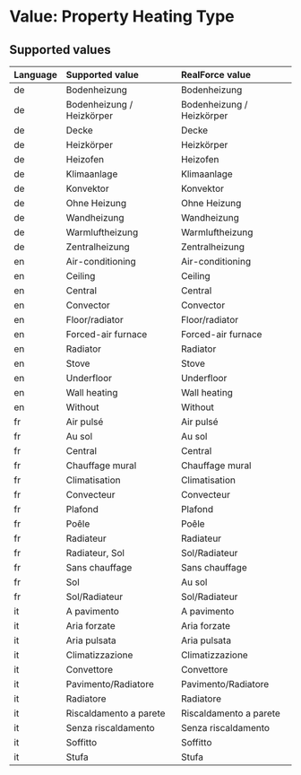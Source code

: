# Value: Property Heating Type

## Supported values

| Language | Supported value | RealForce value |
| :--- | :--- | :--- |
| de | Bodenheizung | Bodenheizung |
| de | Bodenheizung / Heizkörper | Bodenheizung / Heizkörper |
| de | Decke | Decke |
| de | Heizkörper | Heizkörper |
| de | Heizofen | Heizofen |
| de | Klimaanlage | Klimaanlage |
| de | Konvektor | Konvektor |
| de | Ohne Heizung | Ohne Heizung |
| de | Wandheizung | Wandheizung |
| de | Warmluftheizung | Warmluftheizung |
| de | Zentralheizung | Zentralheizung |
| en | Air-conditioning | Air-conditioning |
| en | Ceiling  | Ceiling  |
| en | Central | Central |
| en | Convector | Convector |
| en | Floor/radiator | Floor/radiator |
| en | Forced-air furnace | Forced-air furnace |
| en | Radiator | Radiator |
| en | Stove | Stove |
| en | Underfloor | Underfloor |
| en | Wall heating | Wall heating |
| en | Without | Without |
| fr | Air pulsé | Air pulsé |
| fr | Au sol | Au sol |
| fr | Central | Central |
| fr | Chauffage mural | Chauffage mural |
| fr | Climatisation | Climatisation |
| fr | Convecteur | Convecteur |
| fr | Plafond | Plafond |
| fr | Poêle | Poêle |
| fr | Radiateur | Radiateur |
| fr | Radiateur, Sol | Sol/Radiateur |
| fr | Sans chauffage | Sans chauffage |
| fr | Sol | Au sol |
| fr | Sol/Radiateur | Sol/Radiateur |
| it | A pavimento | A pavimento |
| it | Aria forzate | Aria forzate |
| it | Aria pulsata | Aria pulsata |
| it | Climatizzazione | Climatizzazione |
| it | Convettore | Convettore |
| it | Pavimento/Radiatore | Pavimento/Radiatore |
| it | Radiatore | Radiatore |
| it | Riscaldamento a parete | Riscaldamento a parete |
| it | Senza riscaldamento | Senza riscaldamento |
| it | Soffitto | Soffitto |
| it | Stufa | Stufa |
